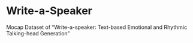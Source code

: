 # Write-a-Speaker
Mocap Dataset of “Write-a-speaker: Text-based Emotional and Rhythmic Talking-head Generation”
